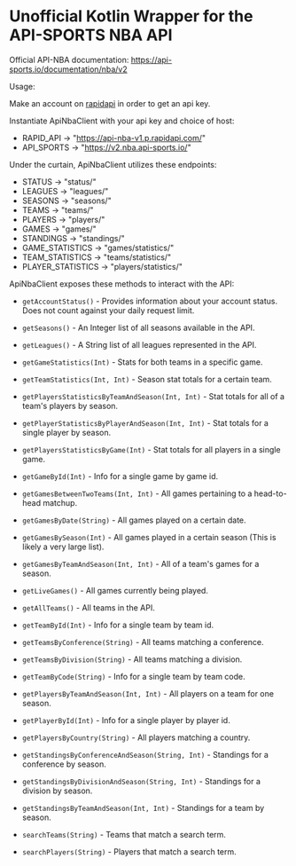 # Unofficial Kotlin Wrapper for the API-SPORTS NBA API

Official API-NBA documentation: https://api-sports.io/documentation/nba/v2

Usage:

Make an account on [rapidapi](https://rapidapi.com/api-sports/api/api-nba/pricing) in order to get an api key.

Instantiate ApiNbaClient with your api key and choice of host:
- RAPID_API -> "https://api-nba-v1.p.rapidapi.com/"
- API_SPORTS -> "https://v2.nba.api-sports.io/"

Under the curtain, ApiNbaClient utilizes these endpoints:
- STATUS -> "status/"
- LEAGUES -> "leagues/"
- SEASONS -> "seasons/"
- TEAMS -> "teams/"
- PLAYERS -> "players/"
- GAMES -> "games/"
- STANDINGS -> "standings/"
- GAME_STATISTICS -> "games/statistics/"
- TEAM_STATISTICS -> "teams/statistics/"
- PLAYER_STATISTICS -> "players/statistics/"

ApiNbaClient exposes these methods to interact with the API:
- `getAccountStatus()` - Provides information about your account status. Does not count against your daily request limit.


- `getSeasons()` - An Integer list of all seasons available in the API.
- `getLeagues()` - A String list of all leagues represented in the API.


- `getGameStatistics(Int)` - Stats for both teams in a specific game.
- `getTeamStatistics(Int, Int)` - Season stat totals for a certain team.
- `getPlayersStatisticsByTeamAndSeason(Int, Int)` - Stat totals for all of a team's players by season.
- `getPlayerStatisticsByPlayerAndSeason(Int, Int)` - Stat totals for a single player by season.
- `getPlayersStatisticsByGame(Int)` - Stat totals for all players in a single game.


- `getGameById(Int)` - Info for a single game by game id.
- `getGamesBetweenTwoTeams(Int, Int)` - All games pertaining to a head-to-head matchup.
- `getGamesByDate(String)` - All games played on a certain date.
- `getGamesBySeason(Int)` - All games played in a certain season (This is likely a very large list).
- `getGamesByTeamAndSeason(Int, Int)` - All of a team's games for a season.
- `getLiveGames()` - All games currently being played.


- `getAllTeams()` - All teams in the API.
- `getTeamById(Int)` - Info for a single team by team id.
- `getTeamsByConference(String)` - All teams matching a conference.
- `getTeamsByDivision(String)` - All teams matching a division.
- `getTeamByCode(String)` - Info for a single team by team code.


- `getPlayersByTeamAndSeason(Int, Int)` - All players on a team for one season.
- `getPlayerById(Int)` - Info for a single player by player id.
- `getPlayersByCountry(String)` - All players matching a country.


- `getStandingsByConferenceAndSeason(String, Int)` - Standings for a conference by season.
- `getStandingsByDivisionAndSeason(String, Int)` - Standings for a division by season.
- `getStandingsByTeamAndSeason(Int, Int)` - Standings for a team by season.


- `searchTeams(String)` - Teams that match a search term.
- `searchPlayers(String)` - Players that match a search term.